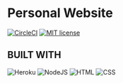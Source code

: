 # Personal Website

[![CircleCI](https://circleci.com/gh/TheLe0/Website.svg?style=svg)](https://circleci.com/gh/TheLe0/Website)
[![MIT license](http://img.shields.io/badge/license-MIT-brightgreen.svg)](http://opensource.org/licenses/MIT)


## BUILT WITH ##
![Heroku](https://img.shields.io/badge/Heroku-430098?style=for-the-badge&logo=heroku&logoColor=white)
![NodeJS](https://img.shields.io/badge/Node.js-43853D?style=for-the-badge&logo=node.js&logoColor=white)
![HTML](https://img.shields.io/badge/HTML5-E34F26?style=for-the-badge&logo=html5&logoColor=white)
![CSS](https://img.shields.io/badge/CSS3-1572B6?style=for-the-badge&logo=css3&logoColor=white)
